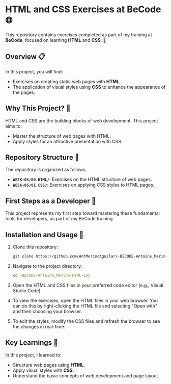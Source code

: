 # HTML and CSS Exercises at BeCode 🌐

This repository contains exercises completed as part of my training at **BeCode**, focused on learning **HTML** and **CSS**. 🎨

## Overview 📋

In this project, you will find:
- Exercises on creating static web pages with **HTML**.
- The application of visual styles using **CSS** to enhance the appearance of the pages.

## Why This Project? 🤔

HTML and CSS are the building blocks of web development. This project aims to:
- Master the structure of web pages with HTML.
- Apply styles for an attractive presentation with CSS.

## Repository Structure 📂

The repository is organized as follows:

- **`WEEK-05/00.HTML/`**: Exercises on the HTML structure of web pages.
- **`WEEK-05/01.CSS/`**: Exercises on applying CSS styles to HTML pages.

## First Steps as a Developer 🚀

This project represents my first step toward mastering these fundamental tools for developers, as part of my BeCode training.

## Installation and Usage 🚀

1. Clone this repository:
   ```bash
   git clone https://github.com/AntMerinoAguilar/-BECODE-Antoine_Merino-HTML-CSS.git
   ```

2. Navigate to the project directory:
   ```bash
   cd -BECODE-Antoine_Merino-HTML-CSS
   ```

3. Open the HTML and CSS files in your preferred code editor (e.g., Visual Studio Code).

4. To view the exercises, open the HTML files in your web browser. You can do this by right-clicking the HTML file and selecting "Open with" and then choosing your browser.

5. To edit the styles, modify the CSS files and refresh the browser to see the changes in real-time.

## Key Learnings 🚀

In this project, I learned to:

- Structure web pages using **HTML**.
- Apply visual styles with **CSS**.
- Understand the basic concepts of web development and page layout.
